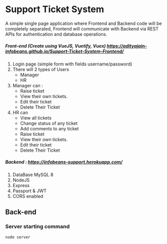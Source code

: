 # Support Ticket System

A simple single page application where Frontend and Backend code will be completely separated,
Frontend will communicate with Backend via REST APIs for authentication and database operations.

##### Front-end (Create using VueJS, Vuetify, Vuex) https://adityajain-infobeans.github.io/Support-Ticket-System-Frontend/

1. Login page (simple form with fields username/password)
2. There will 2 types of Users
    - Manager
    - HR
3. Manager can :
    - Raise ticket
    - View their own tickets.
    - Edit their ticket
    - Delete Their Ticket
4. HR can
    - View all tickets
    - Change status of any ticket
    - Add comments to any ticket
    - Raise ticket
    - View their own tickets.
    - Edit their ticket
    - Delete Their Ticket

##### Backend : https://infobeans-support.herokuapp.com/

1. DataBase MySQL 8
2. NodeJS
3. Express
4. Passport & JWT
5. CORS enabled

## Back-end

### Server starting command

```
node server
```
